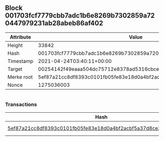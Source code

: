 ## Block 001703fcf7779cbb7adc1b6e8269b7302859a720447979231ab28abeb86af402

Attribute | Value
--- | ---
Height | 33842
Hash | 001703fcf7779cbb7adc1b6e8269b7302859a720447979231ab28abeb86af402
Timestamp | 2021-04-24T03:40:11+00:00
Target | 00254142f49eaaa504dc75712e8378ad5316cbcead634704b3734b6271167cc4
Merke root | 5ef87a21cc8df8393c0101fb05fe83e18d0a4bf2acbf5a37d8ce30313e0a6276
Nonce | 1275036003

```

```

### Transactions

Hash | Amount
--- | ---
[5ef87a21cc8df8393c0101fb05fe83e18d0a4bf2acbf5a37d8ce30313e0a6276](5ef87a21cc8df8393c0101fb05fe83e18d0a4bf2acbf5a37d8ce30313e0a6276.md) | 10.00000000 SKEPTI 
